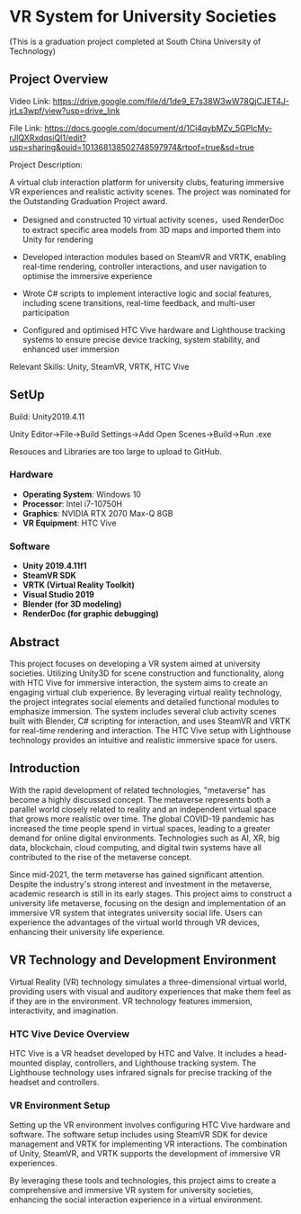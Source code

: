 # VR System for University Societies

(This is a graduation project completed at South China University of Technology)

## Project Overview

Video Link: https://drive.google.com/file/d/1de9_E7s38W3wW78QjCJET4J-jrLs3wpf/view?usp=drive_link

File Link: https://docs.google.com/document/d/1Ci4qybMZv_5GPIcMy-rJlQXRxdqsiQI1/edit?usp=sharing&ouid=101368138502748597974&rtpof=true&sd=true

Project Description:

A virtual club interaction platform for university clubs, featuring immersive VR experiences and realistic activity scenes. The project was nominated for the Outstanding Graduation Project award.

- Designed and constructed 10 virtual activity scenes，used RenderDoc to extract specific area models from 3D maps and imported them into Unity for rendering

- Developed interaction modules based on SteamVR and VRTK, enabling real-time rendering, controller interactions, and user navigation to optimise the immersive experience

- Wrote C# scripts to implement interactive logic and social features, including scene transitions, real-time feedback, and multi-user participation

- Configured and optimised HTC Vive hardware and Lighthouse tracking systems to ensure precise device tracking, system stability, and enhanced user immersion

Relevant Skills: Unity, SteamVR, VRTK, HTC Vive




## SetUp

Build: Unity2019.4.11  

Unity Editor->File->Build Settings->Add Open Scenes->Build->Run .exe

Resouces and Libraries are too large to upload to GitHub.

### Hardware

- **Operating System**: Windows 10
- **Processor**: Intel i7-10750H
- **Graphics**: NVIDIA RTX 2070 Max-Q 8GB
- **VR Equipment**: HTC Vive

### Software
- **Unity 2019.4.11f1**
- **SteamVR SDK**
- **VRTK (Virtual Reality Toolkit)**
- **Visual Studio 2019**
- **Blender (for 3D modeling)**
- **RenderDoc (for graphic debugging)**

## Abstract
This project focuses on developing a VR system aimed at university societies. Utilizing Unity3D for scene construction and functionality, along with HTC Vive for immersive interaction, the system aims to create an engaging virtual club experience. By leveraging virtual reality technology, the project integrates social elements and detailed functional modules to emphasize immersion. The system includes several club activity scenes built with Blender, C# scripting for interaction, and uses SteamVR and VRTK for real-time rendering and interaction. The HTC Vive setup with Lighthouse technology provides an intuitive and realistic immersive space for users.

## Introduction
With the rapid development of related technologies, "metaverse" has become a highly discussed concept. The metaverse represents both a parallel world closely related to reality and an independent virtual space that grows more realistic over time. The global COVID-19 pandemic has increased the time people spend in virtual spaces, leading to a greater demand for online digital environments. Technologies such as AI, XR, big data, blockchain, cloud computing, and digital twin systems have all contributed to the rise of the metaverse concept.

Since mid-2021, the term metaverse has gained significant attention. Despite the industry's strong interest and investment in the metaverse, academic research is still in its early stages. This project aims to construct a university life metaverse, focusing on the design and implementation of an immersive VR system that integrates university social life. Users can experience the advantages of the virtual world through VR devices, enhancing their university life experience.

## VR Technology and Development Environment
Virtual Reality (VR) technology simulates a three-dimensional virtual world, providing users with visual and auditory experiences that make them feel as if they are in the environment. VR technology features immersion, interactivity, and imagination.

### HTC Vive Device Overview
HTC Vive is a VR headset developed by HTC and Valve. It includes a head-mounted display, controllers, and Lighthouse tracking system. The Lighthouse technology uses infrared signals for precise tracking of the headset and controllers.

### VR Environment Setup
Setting up the VR environment involves configuring HTC Vive hardware and software. The software setup includes using SteamVR SDK for device management and VRTK for implementing VR interactions. The combination of Unity, SteamVR, and VRTK supports the development of immersive VR experiences.

By leveraging these tools and technologies, this project aims to create a comprehensive and immersive VR system for university societies, enhancing the social interaction experience in a virtual environment.

